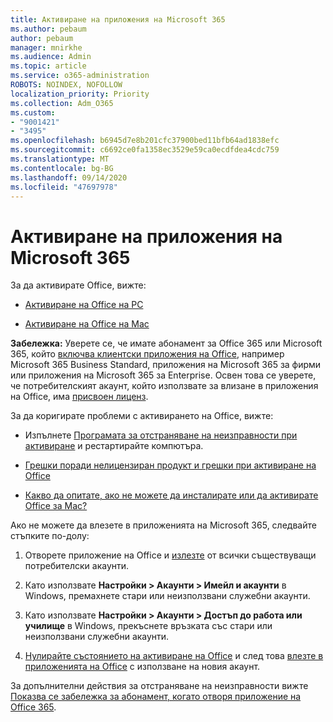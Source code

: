 ```yaml
---
title: Активиране на приложения на Microsoft 365
ms.author: pebaum
author: pebaum
manager: mnirkhe
ms.audience: Admin
ms.topic: article
ms.service: o365-administration
ROBOTS: NOINDEX, NOFOLLOW
localization_priority: Priority
ms.collection: Adm_O365
ms.custom:
- "9001421"
- "3495"
ms.openlocfilehash: b6945d7e8b201cfc37900bed11bfb64ad1838efc
ms.sourcegitcommit: c6692ce0fa1358ec3529e59ca0ecdfdea4cdc759
ms.translationtype: MT
ms.contentlocale: bg-BG
ms.lasthandoff: 09/14/2020
ms.locfileid: "47697978"
---
```

# <a name="activating-microsoft-365-apps"></a>Активиране на приложения на Microsoft 365

За да активирате Office, вижте:

- [Активиране на Office на PC](https://support.office.com/article/activate-office-5bd38f38-db92-448b-a982-ad170b1e187e) 

- [Активиране на Office на Mac](https://support.office.com/article/activate-office-for-mac-7f6646b1-bb14-422a-9ad4-a53410fcefb2)

**Забележка:**  Уверете се, че имате абонамент за Office 365 или Microsoft 365, който [включва клиентски приложения на Office](https://support.office.com/article/28cbc8cf-1332-4f04-9123-9b660abb629e), например Microsoft 365 Business Standard, приложения на Microsoft 365 за фирми или приложения на Microsoft 365 за Enterprise. Освен това се уверете, че потребителският акаунт, който използвате за влизане в приложения на Office, има [присвоен лиценз](https://docs.microsoft.com/microsoft-365/admin/manage/assign-licenses-to-users).

За да коригирате проблеми с активирането на Office, вижте:

- Изпълнете [Програмата за отстраняване на неизправности при активиране](https://aka.ms/SARA-OfficeActivation-Alchemy) и рестартирайте компютъра.
- [Грешки поради нелицензиран продукт и грешки при активиране на Office](https://support.office.com/article/unlicensed-product-and-activation-errors-in-office-0d23d3c0-c19c-4b2f-9845-5344fedc4380)

- [Какво да опитате, ако не можете да инсталирате или да активирате Office за Mac?](https://support.office.com/article/what-to-try-if-you-can-t-install-or-activate-office-for-mac-5efba2b4-b1e6-4e5f-bf3c-6ab945d03dea)

Ако не можете да влезете в приложенията на Microsoft 365, следвайте стъпките по-долу:

1. Отворете приложение на Office и [излезте](https://go.microsoft.com/fwlink/?linkid=2114082) от всички съществуващи потребителски акаунти.

2. Като използвате **Настройки > Акаунти > Имейл и акаунти** в Windows, премахнете стари или неизползвани служебни акаунти.

3. Като използвате **Настройки > Акаунти > Достъп до работа или училище** в Windows, прекъснете връзката със стари или неизползвани служебни акаунти.

4. [Нулирайте състоянието на активиране на Office](https://docs.microsoft.com/office365/troubleshoot/activation/reset-office-365-proplus-activation-state) и след това [влезте в приложенията на Office](https://support.office.com/article/sign-in-to-office-b9582171-fd1f-4284-9846-bdd72bb28426) с използване на новия акаунт.

За допълнителни действия за отстраняване на неизправности вижте [Показва се забележка за абонамент, когато отворя приложение на Office 365](https://support.office.com/article/a-subscription-notice-appears-when-i-open-an-office-365-application-4cabe32c-f594-4c0e-9191-3d3ade10cceb).
